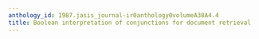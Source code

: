 ```yaml
---
anthology_id: 1987.jasis_journal-ir0anthology0volumeA38A4.4
title: Boolean interpretation of conjunctions for document retrieval
---
```

